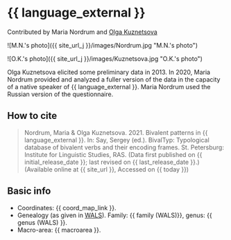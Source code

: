 # {{ language_external }}
Contributed by Maria Nordrum and [Olga Kuznetsova](https://iling.spb.ru/persons/kuznecova-olga-vasilevna)

![M.N.'s photo]({{ site_url_j }}/images/Nordrum.jpg "M.N.'s photo")

![O.K.'s photo]({{ site_url_j }}/images/Kuznetsova.jpg "O.K.'s photo")

Olga Kuznetsova elicited some preliminary data in 2013. In 2020, Maria Nordrum provided and analyzed a fuller version of the data in the capacity of a native speaker of {{ language_external }}. Maria Nordrum used the Russian version of the questionnaire. 

## How to cite
> Nordrum, Maria & Olga Kuznetsova. 2021. Bivalent patterns in {{ language_external }}. 
> In: Say, Sergey (ed.). BivalTyp: 
> Typological database of bivalent verbs and their encoding frames. 
> St. Petersburg: Institute for Linguistic Studies, RAS. 
> (Data first published on {{ initial_release_date }}; last revised on {{ last_release_date }}.) 
> (Available online at {{ site_url }}, Accessed on {{ today }})

## Basic info
- Coordinates: {{ coord_map_link }}.
- Genealogy (as given in [WALS](https://wals.info/)). Family: {{ family (WALS)}}, genus: {{ genus (WALS) }}.
- Macro-area: {{ macroarea }}. 
